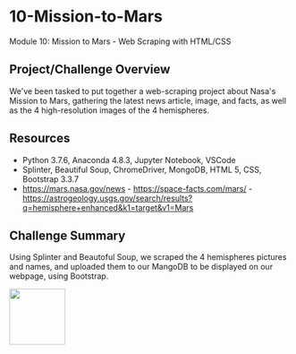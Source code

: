 # 10-Mission-to-Mars
Module 10: Mission to Mars - Web Scraping with HTML/CSS

## Project/Challenge Overview
We've been tasked to put together a web-scraping project about Nasa's Mission to Mars, gathering the latest news article, image, and facts, as well as the 4 high-resolution images of the 4 hemispheres.

## Resources
- Python 3.7.6, Anaconda 4.8.3, Jupyter Notebook, VSCode
- Splinter, Beautiful Soup, ChromeDriver, MongoDB, HTML 5, CSS, Bootstrap 3.3.7
- https://mars.nasa.gov/news - https://space-facts.com/mars/ - https://astrogeology.usgs.gov/search/results?q=hemisphere+enhanced&k1=target&v1=Mars

## Challenge Summary
Using Splinter and Beautoful Soup, we scraped the 4 hemispheres pictures and names, and uploaded them to our MangoDB to be displayed on our webpage, using Bootstrap.

<img src="portfolio sc/tobs_june.png" width="100">




